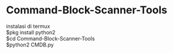 # Command-Block-Scanner-Tools<br>
instalasi di termux<br>
$pkg install python2<br>
$cd Command-Block-Scanner-Tools<br>
$python2 CMDB.py<br>
